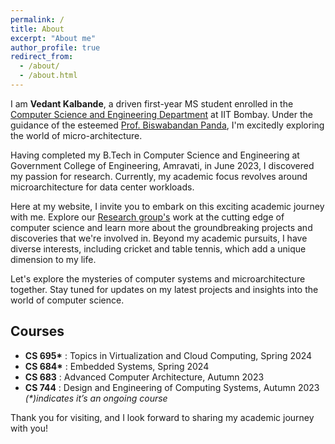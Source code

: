 ```yaml
---
permalink: /
title: About
excerpt: "About me"
author_profile: true
redirect_from: 
  - /about/
  - /about.html
---
```


I am **Vedant Kalbande**, a driven first-year MS student enrolled in the [Computer Science and Engineering Department](https://www.cse.iitb.ac.in) at IIT Bombay. Under the guidance of the esteemed [Prof. Biswabandan Panda](https://www.cse.iitb.ac.in/~biswa), I'm excitedly exploring the world of micro-architecture.

Having completed my B.Tech in Computer Science and Engineering at Government College of Engineering, Amravati, in June 2023, I discovered my passion for research. Currently, my academic focus revolves around microarchitecture for data center workloads.

Here at my website, I invite you to embark on this exciting academic journey with me. Explore our [Research group's](https://casper-iitb.github.io) work at the cutting edge of computer science and learn more about the groundbreaking projects and discoveries that we're involved in. Beyond my academic pursuits, I have diverse interests, including cricket and table tennis, which add a unique dimension to my life.

Let's explore the mysteries of computer systems and microarchitecture together. Stay tuned for updates on my latest projects and insights into the world of computer science.

## Courses
* **CS 695\*** : Topics in Virtualization and Cloud Computing, Spring 2024
* **CS 684\*** : Embedded Systems, Spring 2024
* **CS 683** : Advanced Computer Architecture, Autumn 2023
* **CS 744** : Design and Engineering of Computing Systems, Autumn 2023
*(\*)indicates it’s an ongoing course*

Thank you for visiting, and I look forward to sharing my academic journey with you!
